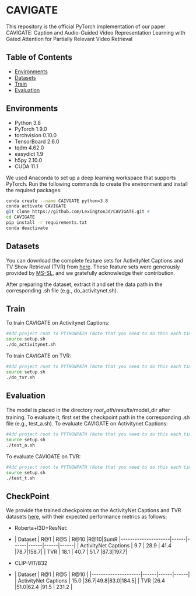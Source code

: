 # CAVIGATE
This repository is the official PyTorch implementation of our paper CAVIGATE: Caption and Audio-Guided Video Representation Learning with Gated Attention for Partially Relevant Video Retrieval

## Table of Contents
- [Environments](#environments)
- [Datasets](#Datasets)
- [Train](#Train)
- [Evaluation](#Evaluation)
## Environments
- Python 3.8  
- PyTorch 1.9.0  
- torchvision 0.10.0  
- TensorBoard 2.6.0  
- tqdm 4.62.0  
- easydict 1.9  
- h5py 2.10.0  
- CUDA 11.1

We used Anaconda to set up a deep learning workspace that supports PyTorch. Run the following commands to create the environment and install the required packages:
```bash
conda create --name CAIVGATE python=3.8
conda activate CAVIGATE
git clone https://github.com/LexingtonJd/CAVIGATE.git # 
cd CAVIGATE
pip install -r requirements.txt
conda deactivate
 ```

## Datasets
You can download the complete feature sets for ActivityNet Captions and TV Show Retrieval (TVR) from [here](https://drive.google.com/drive/folders/11dRUeXmsWU25VMVmeuHc9nffzmZhPJEj). These feature sets were generously provided by [MS-SL](https://github.com/HuiGuanLab/ms-sl), and we gratefully acknowledge their contribution.

After preparing the dataset, extract it and set the data path in the corresponding .sh file (e.g., do_activitynet.sh).

## Train
To train CAVIGATE on Activitynet Captions:
```bash
#Add project root to PYTHONPATH (Note that you need to do this each time you start a new session.)
source setup.sh
./do_activitynet.sh
 ```

To train CAVIGATE on TVR:
```bash
#Add project root to PYTHONPATH (Note that you need to do this each time you start a new session.)
source setup.sh
./do_tvr.sh
 ```
## Evaluation
The model is placed in the directory $root_path/results/$model_dir after training. To evaluate it, first set the checkpoint path in the corresponding .sh file (e.g., test_a.sh).
To evaluate CAVIGATE on Activitynet Captions:
```bash
#Add project root to PYTHONPATH (Note that you need to do this each time you start a new session.)
source setup.sh
./test_a.sh
 ```

To evaluate CAVIGATE on TVR:
```bash
#Add project root to PYTHONPATH (Note that you need to do this each time you start a new session.)
source setup.sh
./test_t.sh
 ```
## CheckPoint
We provide the trained checkpoints on the ActivityNet Captions and TVR datasets [here](https://drive.google.com/drive/folders/1F_XLEwJMO7oorxRoSakQGRhxyGnh_u-o?usp=drive_link), with their expected performance metrics as follows:
- Roberta+I3D+ResNet:
- | Dataset             | R@1  | R@5  | R@10 |R@10|SumR
|---------------------|------|------|------|------|------|
| ActivityNet Captions | 9.7 | 28.9 | 41.4 |78.7|158.7|
| TVR                 | 18.1 | 40.7 | 51.7 |87.3|197.7|

- CLIP-VIT/B32
- | Dataset             | R@1  | R@5  | R@10 |
|---------------------|------|------|------|
| ActivityNet Captions | 15.0 |36.7|49.8|83.0|184.5|
| TVR                 |26.4 |51.0|62.4 |91.5 | 231.2 |

